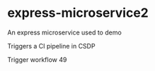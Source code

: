 # express-microservice2
An express microservice used to demo

Triggers a CI pipeline in CSDP

Trigger workflow 49
